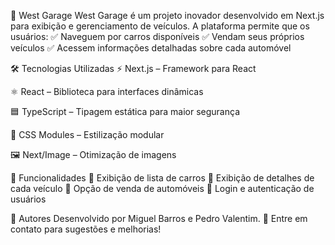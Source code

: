 🚗 West Garage
West Garage é um projeto inovador desenvolvido em Next.js para exibição e gerenciamento de veículos. A plataforma permite que os usuários:
✅ Naveguem por carros disponíveis
✅ Vendam seus próprios veículos
✅ Acessem informações detalhadas sobre cada automóvel

🛠 Tecnologias Utilizadas
⚡ Next.js – Framework para React

⚛️ React – Biblioteca para interfaces dinâmicas

🟦 TypeScript – Tipagem estática para maior segurança

🎨 CSS Modules – Estilização modular

🖼 Next/Image – Otimização de imagens

🚀 Funcionalidades
🔹 Exibição de lista de carros
🔹 Exibição de detalhes de cada veículo
🔹 Opção de venda de automóveis
🔹 Login e autenticação de usuários


👥 Autores
Desenvolvido por Miguel Barros e Pedro Valentim.
📩 Entre em contato para sugestões e melhorias!
